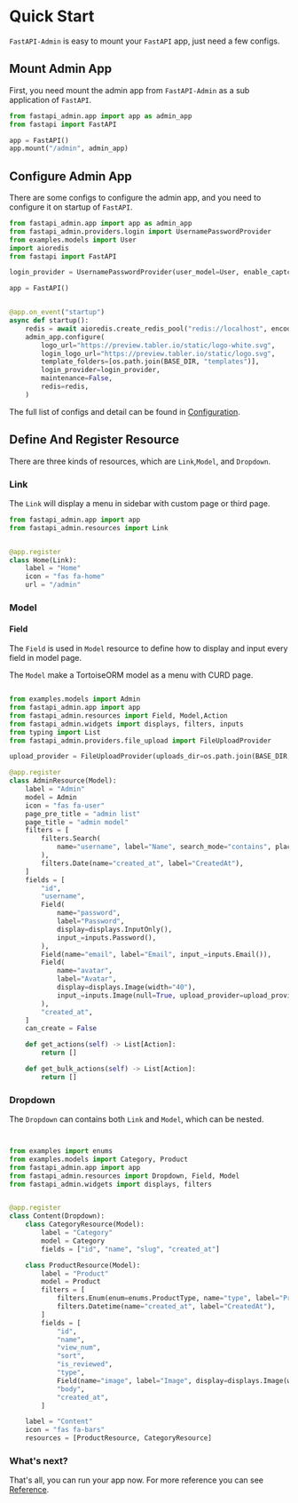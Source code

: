 # Quick Start

`FastAPI-Admin` is easy to mount your `FastAPI` app, just need a few configs.

## Mount Admin App

First, you need mount the admin app from `FastAPI-Admin` as a sub application of `FastAPI`.

```python
from fastapi_admin.app import app as admin_app
from fastapi import FastAPI

app = FastAPI()
app.mount("/admin", admin_app)

```

## Configure Admin App

There are some configs to configure the admin app, and you need to configure it on startup of `FastAPI`.

```python
from fastapi_admin.app import app as admin_app
from fastapi_admin.providers.login import UsernamePasswordProvider
from examples.models import User
import aioredis
from fastapi import FastAPI

login_provider = UsernamePasswordProvider(user_model=User, enable_captcha=True)

app = FastAPI()


@app.on_event("startup")
async def startup():
    redis = await aioredis.create_redis_pool("redis://localhost", encoding="utf8")
    admin_app.configure(
        logo_url="https://preview.tabler.io/static/logo-white.svg",
        login_logo_url="https://preview.tabler.io/static/logo.svg",
        template_folders=[os.path.join(BASE_DIR, "templates")],
        login_provider=login_provider,
        maintenance=False,
        redis=redis,
    )
```

The full list of configs and detail can be found in [Configuration](/reference/configuration).

## Define And Register Resource

There are three kinds of resources, which are `Link`,`Model`, and `Dropdown`.

### Link

The `Link` will display a menu in sidebar with custom page or third page.

```python
from fastapi_admin.app import app
from fastapi_admin.resources import Link


@app.register
class Home(Link):
    label = "Home"
    icon = "fas fa-home"
    url = "/admin"
```

### Model

#### Field

The `Field` is used in `Model` resource to define how to display and input every field in model page.

The `Model` make a TortoiseORM model as a menu with CURD page.

```python

from examples.models import Admin
from fastapi_admin.app import app
from fastapi_admin.resources import Field, Model,Action
from fastapi_admin.widgets import displays, filters, inputs
from typing import List
from fastapi_admin.providers.file_upload import FileUploadProvider

upload_provider = FileUploadProvider(uploads_dir=os.path.join(BASE_DIR, "static", "uploads"))

@app.register
class AdminResource(Model):
    label = "Admin"
    model = Admin
    icon = "fas fa-user"
    page_pre_title = "admin list"
    page_title = "admin model"
    filters = [
        filters.Search(
            name="username", label="Name", search_mode="contains", placeholder="Search for username"
        ),
        filters.Date(name="created_at", label="CreatedAt"),
    ]
    fields = [
        "id",
        "username",
        Field(
            name="password",
            label="Password",
            display=displays.InputOnly(),
            input_=inputs.Password(),
        ),
        Field(name="email", label="Email", input_=inputs.Email()),
        Field(
            name="avatar",
            label="Avatar",
            display=displays.Image(width="40"),
            input_=inputs.Image(null=True, upload_provider=upload_provider),
        ),
        "created_at",
    ]
    can_create = False

    def get_actions(self) -> List[Action]:
        return []

    def get_bulk_actions(self) -> List[Action]:
        return []
```

### Dropdown

The `Dropdown` can contains both `Link` and `Model`, which can be nested.

```python


from examples import enums
from examples.models import Category, Product
from fastapi_admin.app import app
from fastapi_admin.resources import Dropdown, Field, Model
from fastapi_admin.widgets import displays, filters


@app.register
class Content(Dropdown):
    class CategoryResource(Model):
        label = "Category"
        model = Category
        fields = ["id", "name", "slug", "created_at"]

    class ProductResource(Model):
        label = "Product"
        model = Product
        filters = [
            filters.Enum(enum=enums.ProductType, name="type", label="ProductType"),
            filters.Datetime(name="created_at", label="CreatedAt"),
        ]
        fields = [
            "id",
            "name",
            "view_num",
            "sort",
            "is_reviewed",
            "type",
            Field(name="image", label="Image", display=displays.Image(width="40")),
            "body",
            "created_at",
        ]

    label = "Content"
    icon = "fas fa-bars"
    resources = [ProductResource, CategoryResource]
```

### What's next?

That's all, you can run your app now. For more reference you can see [Reference](/reference).
